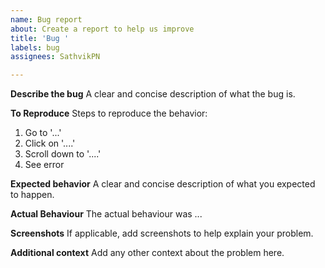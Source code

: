 ```yaml
---
name: Bug report
about: Create a report to help us improve
title: 'Bug '
labels: bug
assignees: SathvikPN

---
```


**Describe the bug**
A clear and concise description of what the bug is.

**To Reproduce**
Steps to reproduce the behavior:
1. Go to '...'
2. Click on '....'
3. Scroll down to '....'
4. See error

**Expected behavior**
A clear and concise description of what you expected to happen.

**Actual Behaviour**
The actual behaviour was ...

**Screenshots**
If applicable, add screenshots to help explain your problem.

**Additional context**
Add any other context about the problem here.
